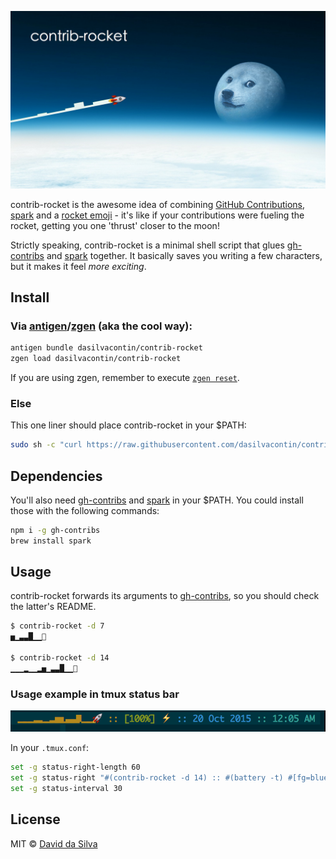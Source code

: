 ![contrib-rocket header][header-image]

contrib-rocket is the awesome idea of combining [GitHub Contributions][github-contributions], [spark][spark] and a [rocket emoji][rocket-emoji] - it's like if your contributions were fueling the rocket, getting you one 'thrust' closer to the moon!

Strictly speaking, contrib-rocket is a minimal shell script that glues [gh-contribs][gh-contribs] and [spark][spark] together. It basically saves you writing a few characters, but it makes it feel _more exciting_.

## Install

### Via [antigen][antigen]/[zgen][zgen] (aka the cool way):

```sh
antigen bundle dasilvacontin/contrib-rocket
zgen load dasilvacontin/contrib-rocket
```

If you are using zgen, remember to execute [`zgen reset`][zgen-reset].

### Else

This one liner should place contrib-rocket in your $PATH:

```sh
sudo sh -c "curl https://raw.githubusercontent.com/dasilvacontin/contrib-rocket/master/contrib-rocket.sh -o /usr/local/bin/contrib-rocket && chmod +x /usr/local/bin/contrib-rocket"
```

## Dependencies

You'll also need [gh-contribs][gh-contribs] and [spark][spark] in your $PATH. You could install those with the following commands:

```sh
npm i -g gh-contribs
brew install spark
```

## Usage

contrib-rocket forwards its arguments to [gh-contribs][gh-contribs], so you should check the latter's README.

```bash
$ contrib-rocket -d 7
▅▁▃▃█▁▁🚀

$ contrib-rocket -d 14
▁▁▁▂▁▁▂▅▁▃▃█▁▁🚀
```

### Usage example in tmux status bar

![tmux example screenshot][tmux-screenshot]

In your `.tmux.conf`:
```bash
set -g status-right-length 60
set -g status-right "#(contrib-rocket -d 14) :: #(battery -t) #[fg=blue]:: %d %b %Y #[fg=cyan]::%l:%M %p "
set -g status-interval 30
```

## License

MIT © [David da Silva](http://dasilvacont.in)

[header-image]: contrib-rocket.png
[github-contributions]: https://help.github.com/articles/viewing-contributions-on-your-profile-page/
[spark]: https://github.com/holman/spark
[rocket-emoji]: http://emojipedia.org/rocket/
[gh-contribs]: https://github.com/dasilvacontin/gh-contribs
[antigen]: https://github.com/zsh-users/antigen
[zgen]: https://github.com/tarjoilija/zgen
[zgen-reset]: https://github.com/tarjoilija/zgen#remove-the-init-script
[tmux-screenshot]: tmux-screenshot.png
[kitlard-imgur]: http://imgur.com/gallery/Sznci

